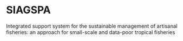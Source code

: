 # SIAGSPA
Integrated support system for the sustainable management of artisanal fisheries: an approach for small-scale and data-poor tropical fisheries

